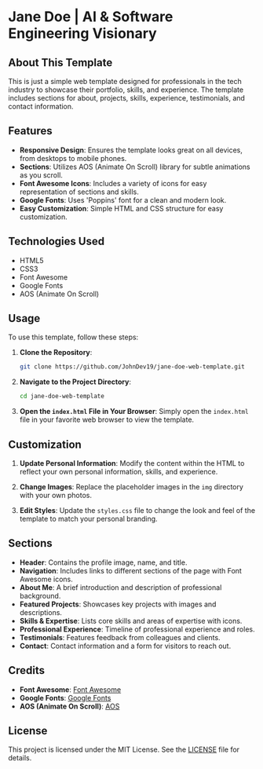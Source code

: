 # Jane Doe | AI & Software Engineering Visionary

## About This Template

This is just a simple web template designed for professionals in the tech industry to showcase their portfolio, skills, and experience. The template includes sections for about, projects, skills, experience, testimonials, and contact information. 

## Features

- **Responsive Design**: Ensures the template looks great on all devices, from desktops to mobile phones.
- **Sections**: Utilizes AOS (Animate On Scroll) library for subtle animations as you scroll.
- **Font Awesome Icons**: Includes a variety of icons for easy representation of sections and skills.
- **Google Fonts**: Uses 'Poppins' font for a clean and modern look.
- **Easy Customization**: Simple HTML and CSS structure for easy customization.

## Technologies Used

- HTML5
- CSS3
- Font Awesome
- Google Fonts
- AOS (Animate On Scroll)

## Usage

To use this template, follow these steps:

1. **Clone the Repository**:
    ```bash
    git clone https://github.com/JohnDev19/jane-doe-web-template.git
    ```

2. **Navigate to the Project Directory**:
    ```bash
    cd jane-doe-web-template
    ```

3. **Open the `index.html` File in Your Browser**:
    Simply open the `index.html` file in your favorite web browser to view the template.

## Customization

1. **Update Personal Information**:
   Modify the content within the HTML to reflect your own personal information, skills, and experience.

2. **Change Images**:
   Replace the placeholder images in the `img` directory with your own photos.

3. **Edit Styles**:
   Update the `styles.css` file to change the look and feel of the template to match your personal branding.

## Sections

- **Header**: Contains the profile image, name, and title.
- **Navigation**: Includes links to different sections of the page with Font Awesome icons.
- **About Me**: A brief introduction and description of professional background.
- **Featured Projects**: Showcases key projects with images and descriptions.
- **Skills & Expertise**: Lists core skills and areas of expertise with icons.
- **Professional Experience**: Timeline of professional experience and roles.
- **Testimonials**: Features feedback from colleagues and clients.
- **Contact**: Contact information and a form for visitors to reach out.

## Credits

- **Font Awesome**: [Font Awesome](https://fontawesome.com)
- **Google Fonts**: [Google Fonts](https://fonts.google.com)
- **AOS (Animate On Scroll)**: [AOS](https://michalsnik.github.io/aos/)

## License

This project is licensed under the MIT License. See the [LICENSE](LICENSE) file for details.
